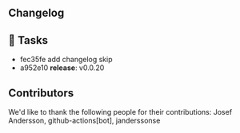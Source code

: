 ## Changelog

## 🧰 Tasks
- fec35fe add changelog skip
- a952e10 **release**: v0.0.20


## Contributors
We'd like to thank the following people for their contributions:
Josef Andersson, github-actions[bot], janderssonse